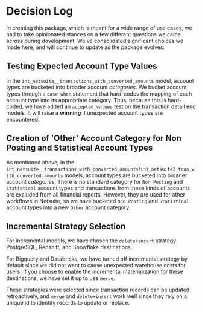 # Decision Log

In creating this package, which is meant for a wide range of use cases, we had to take opinionated stances on a few different questions we came across during development. We've consolidated significant choices we made here, and will continue to update as the package evolves. 

## Testing Expected Account Type Values 

In the `int_netsuite__transactions_with_converted_amounts` model, account types are bucketed into broader account _categories_. We bucket account types through a `case when` statement that hard-codes the mapping of each account type into its appropriate category. Thus, because this is hard-coded, we have added an `accepted_values` test on the transaction detail end models. It will raise a **warning** if unexpected account types are encountered. 

## Creation of 'Other' Account Category for Non Posting and Statistical Account Types

As mentioned above, in the `int_netsuite__transactions_with_converted_amounts`/`int_netsuite2_tran_with_converted_amounts` models, account types are bucketed into broader account _categories_. There is no standard category for `Non Posting` and `Statistical` account types and transactions from these kinds of accounts are excluded from all financial reports. However, they are used for other workflows in Netsuite, so we have bucketed `Non Posting` and `Statistical` account types into a new `Other` account category.

## Incremental Strategy Selection

For incremental models, we have chosen the `delete+insert` strategy PostgreSQL, Redshift, and Snowflake destinations.

For Bigquery and Databricks, we have turned off incremental strategy by default since we did not want to cause unexpected warehouse costs for users. If you choose to enable the incremental materialization for these destinations, we have set it up to use `merge`. 

These strategies were selected since transaction records can be updated retroactively, and `merge` and `delete+insert` work well since they rely on a unique id to identify records to update or replace. 